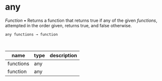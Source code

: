 # any

_Function_ &bull; Returns a function that returns true if any of the given _functions_, attempted in the order given, returns true, and false otherwise.

<pre><code>any functions &rarr; function</code></pre>
<br>

| name | type | description |
|------|------|-------------|
|functions|any||
|function|any||


